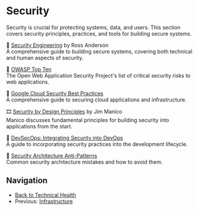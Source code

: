 # Security

Security is crucial for protecting systems, data, and users. This section covers security principles, practices, and tools for building secure systems.

📘 [Security Engineering](https://www.goodreads.com/book/show/8446731-security-engineering) by Ross Anderson  
A comprehensive guide to building secure systems, covering both technical and human aspects of security.

🔗 [OWASP Top Ten](https://owasp.org/www-project-top-ten/)  
The Open Web Application Security Project's list of critical security risks to web applications.

📄 [Google Cloud Security Best Practices](https://cloud.google.com/docs/security/best-practices)  
A comprehensive guide to securing cloud applications and infrastructure.

🎞 [Security by Design Principles](https://www.youtube.com/watch?v=dDZNDVO5EFQ) by Jim Manico  
Manico discusses fundamental principles for building security into applications from the start.

📄 [DevSecOps: Integrating Security into DevOps](https://www.thoughtworks.com/insights/blog/devsecops-integrating-security-devops)  
A guide to incorporating security practices into the development lifecycle.

🔗 [Security Architecture Anti-Patterns](https://www.ncsc.gov.uk/whitepaper/security-architecture-anti-patterns)  
Common security architecture mistakes and how to avoid them.

## Navigation

- [Back to Technical Health](README.md)
- Previous: [Infrastructure](infrastructure.md)
